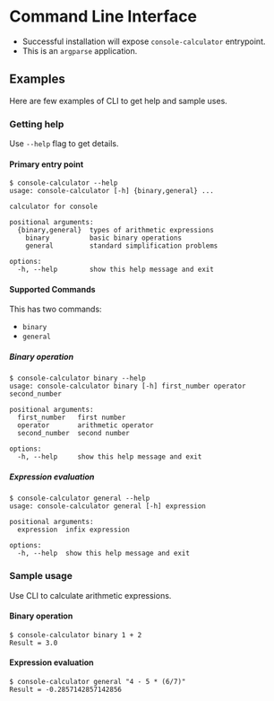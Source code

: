 # Command Line Interface

* Successful installation will expose `console-calculator` entrypoint.
* This is an `argparse` application.

## Examples

Here are few examples of CLI to get help and sample uses.

### Getting help

Use `--help` flag to get details.

#### Primary entry point

```console
$ console-calculator --help
usage: console-calculator [-h] {binary,general} ...

calculator for console

positional arguments:
  {binary,general}  types of arithmetic expressions
    binary          basic binary operations
    general         standard simplification problems

options:
  -h, --help        show this help message and exit
```

#### Supported Commands

This has two commands:
  * `binary`
  * `general`

##### Binary operation

```console
$ console-calculator binary --help
usage: console-calculator binary [-h] first_number operator second_number

positional arguments:
  first_number   first number
  operator       arithmetic operator
  second_number  second number

options:
  -h, --help     show this help message and exit
```

##### Expression evaluation

```console
$ console-calculator general --help
usage: console-calculator general [-h] expression

positional arguments:
  expression  infix expression

options:
  -h, --help  show this help message and exit
```

### Sample usage

Use CLI to calculate arithmetic expressions.

#### Binary operation

```console
$ console-calculator binary 1 + 2
Result = 3.0
```

#### Expression evaluation

```console
$ console-calculator general "4 - 5 * (6/7)"
Result = -0.2857142857142856
```
